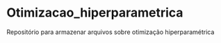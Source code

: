# Otimizacao_hiperparametrica
Repositório para armazenar arquivos sobre otimização hiperparamétrica
